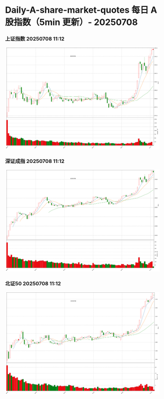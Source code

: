 
# Daily-A-share-market-quotes 每日 A 股指数（5min 更新）- 20250708

### 上证指数 20250708 11:12
![](./fig/2025/7/20250708-sh000001.png)

### 深证成指 20250708 11:12
![](./fig/2025/7/20250708-sz399001.png)

### 北证50 20250708 11:12
![](./fig/2025/7/20250708-bj899050.png)
